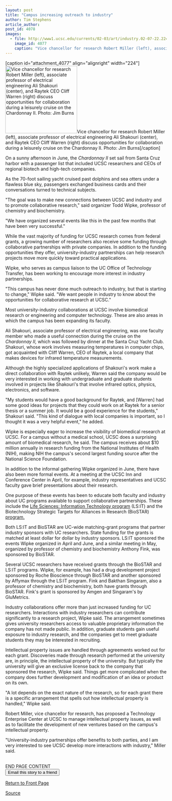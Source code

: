 ```yaml
---
layout: post
title: "Campus increasing outreach to industry"
author: Tim Stephens
article_author: 
post_id: 4078
images:
  - file: http://www1.ucsc.edu/currents/02-03/art/industry.02-07-22.224.jpg
    image_id: 4077
    caption: "Vice chancellor for research Robert Miller (left), associate professor of electrical engineering Ali Shakouri (center), and Raytek CEO Cliff Warren (right) discuss opportunities for collaboration during a leisurely cruise on the Chardonnay II. Photo: Jim Burns"
---
```


[caption id="attachment_4077" align="alignright" width="224"]<a href="http://dev-ucsc-news.pantheonsite.io/wp-content/uploads/2002/07/industry.02-07-22.224.jpg"><img class="size-full wp-image-4077" src="http://dev-ucsc-news.pantheonsite.io/wp-content/uploads/2002/07/industry.02-07-22.224.jpg" alt="Vice chancellor for research Robert Miller (left), associate professor of electrical engineering Ali Shakouri (center), and Raytek CEO Cliff Warren (right) discuss opportunities for collaboration during a leisurely cruise on the Chardonnay II. Photo: Jim Burns" width="224" height="210" /></a>Vice chancellor for research Robert Miller (left), associate professor of electrical engineering Ali Shakouri (center), and Raytek CEO Cliff Warren (right) discuss opportunities for collaboration during a leisurely cruise on the Chardonnay II. Photo: Jim Burns[/caption]
<p>
  On a sunny afternoon in June, the <i>Chardonnay II</i> set sail from Santa Cruz harbor with a passenger list that included UCSC researchers and CEOs of regional biotech and high-tech companies.
</p>
<p>
  As the 70-foot sailing yacht cruised past dolphins and sea otters under a flawless blue sky, passengers exchanged business cards and their conversations turned to technical subjects.<br>
</p>
<p>
  "The goal was to make new connections between UCSC and industry and to promote collaborative research," said organizer Todd Wipke, professor of chemistry and biochemistry.
</p>
<p>
  "We have organized several events like this in the past few months that have been very successful."<br>
</p>
<p>
  While the vast majority of funding for UCSC research comes from federal grants, a growing number of researchers also receive some funding through collaborative partnerships with private companies. In addition to the funding opportunities they offer, university-industry partnerships can help research projects move more quickly toward practical applications.
</p>
<p>
  Wipke, who serves as campus liaison to the UC Office of Technology Transfer, has been working to encourage more interest in industry partnerships.<br>
</p>
<p>
  "This campus has never done much outreach to industry, but that is starting to change," Wipke said. "We want people in industry to know about the opportunities for collaborative research at UCSC."<br>
</p>
<p>
  Most university-industry collaborations at UCSC involve biomedical research or engineering and computer technology. These are also areas in which the campus has been expanding its faculty.<br>
</p>
<p>
  Ali Shakouri, associate professor of electrical engineering, was one faculty member who made a useful connection during the cruise on the <i>Chardonnay II,</i> which was followed by dinner at the Santa Cruz Yacht Club. Shakouri, whose work involves measuring temperatures in computer chips, got acquainted with Cliff Warren, CEO of Raytek, a local company that makes devices for infrared temperature measurements.
</p>
<p>
  Although the highly specialized applications of Shakouri's work make a direct collaboration with Raytek unlikely, Warren said the company would be very interested in working with undergraduate and graduate students involved in projects like Shakouri's that involve infrared optics, physics, electronics, and software.<br>
</p>
<p>
  "My students would have a good background for Raytek, and [Warren] had some good ideas for projects that they could work on at Raytek for a senior thesis or a summer job. It would be a good experience for the students," Shakouri said. "This kind of dialogue with local companies is important, so I thought it was a very helpful event," he added.<br>
</p>
<p>
  Wipke is especially eager to increase the visibility of biomedical research at UCSC. For a campus without a medical school, UCSC does a surprising amount of biomedical research, he said. The campus receives about $10 million annually in research funding from the National Institutes of Health (NIH), making NIH the campus's second largest funding source after the National Science Foundation.<br>
</p>
<p>
  In addition to the informal gathering Wipke organized in June, there have also been more formal events. At a meeting at the UCSC Inn and Conference Center in April, for example, industry representatives and UCSC faculty gave brief presentations about their research.
</p>
<p>
  One purpose of these events has been to educate both faculty and industry about UC programs available to support collaborative partnerships. These include the <a href="http://uc-lsit.berkeley.edu">Life Sciences: Information Technology program</a> (LS:IT) and the Biotechnology Strategic Targets for Alliances in Research (BioSTAR) <a href="http://uc-biostar.berkeley.edu/">program.</a><br>
</p>
<p>
  Both LS:IT and BioSTAR are UC-wide matching-grant programs that partner industry sponsors with UC researchers. State funding for the grants is matched at least dollar for dollar by industry sponsors. LS:IT sponsored the events Wipke organized in April and June, and a similar meeting in May, organized by professor of chemistry and biochemistry Anthony Fink, was sponsored by BioSTAR.<br>
</p>
<p>
  Several UCSC researchers have received grants through the BioSTAR and LS:IT programs. Wipke, for example, has had a drug development project sponsored by Roche Bioscience through BioSTAR and another sponsored by Affymax through the LS:IT program. Fink and Bakthan Singaram, also a professor of chemistry and biochemistry, both have grants through BioSTAR. Fink's grant is sponsored by Amgen and Singaram's by GluMetrics.<br>
</p>
<p>
  Industry collaborations offer more than just increased funding for UC researchers. Interactions with industry researchers can contribute significantly to a research project, Wipke said. The arrangement sometimes gives university researchers access to valuable proprietary information the company has not made public. In addition, graduate students gain useful exposure to industry research, and the companies get to meet graduate students they may be interested in recruiting.<br>
</p>
<p>
  Intellectual property issues are handled through agreements worked out for each grant. Discoveries made through research performed at the university are, in principle, the intellectual property of the university. But typically the university will give an exclusive license back to the company that sponsored the research, Wipke said. Things get more complicated when the company does further development and modification of an idea or product on its own.<br>
</p>
<p>
  "A lot depends on the exact nature of the research, so for each grant there is a specific arrangement that spells out how intellectual property is handled," Wipke said.<br>
</p>
<p>
  Robert Miller, vice chancellor for research, has proposed a Technology Enterprise Center at UCSC to manage intellectual property issues, as well as to facilitate the development of new ventures based on the campus's intellectual property.<br>
</p>
<p>
  "University-industry partnerships offer benefits to both parties, and I am very interested to see UCSC develop more interactions with industry," Miller said.<br>
</p>
<p>
  <br>
  END PAGE CONTENT<br>
  <input name="t1" size="-1" type="hidden"> <input name="SUBMIT" type="submit" value="Email this story to a friend">
</p>
<p>
  <a href="http://currents.ucsc.edu/">Return to Front Page</a>
</p>
<p><a href="http://www1.ucsc.edu/currents/02-03/07-22/industry.html" title="Permalink to industry">Source</a></p>
